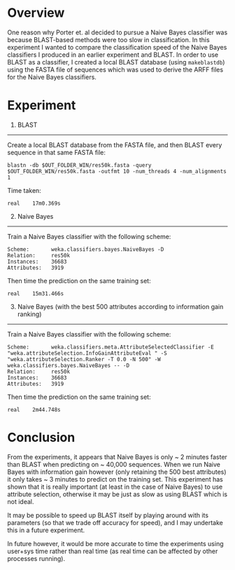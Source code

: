Overview
===

One reason why Porter et. al decided to pursue a Naive Bayes classifier was because BLAST-based methods were too slow in classification. In this experiment I wanted
to compare the classification speed of the Naive Bayes classifiers I produced in an earlier experiment and BLAST. In order to use BLAST as a classifier, I created
a local BLAST database (using `makeblastdb`) using the FASTA file of sequences which was used to derive the ARFF files for the Naive Bayes classifiers.

Experiment
===

1. BLAST
---

Create a local BLAST database from the FASTA file, and then BLAST every sequence in that same FASTA file:

```
blastn -db $OUT_FOLDER_WIN/res50k.fasta -query $OUT_FOLDER_WIN/res50k.fasta -outfmt 10 -num_threads 4 -num_alignments 1
```

Time taken:

```
real	17m0.369s
```

2. Naive Bayes
---

Train a Naive Bayes classifier with the following scheme:

```
Scheme:       weka.classifiers.bayes.NaiveBayes -D
Relation:     res50k
Instances:    36683
Attributes:   3919
```

Then time the prediction on the same training set:

```
real	15m31.466s
```

3. Naive Bayes (with the best 500 attributes according to information gain ranking)
---

Train a Naive Bayes classifier with the following scheme:

```
Scheme:       weka.classifiers.meta.AttributeSelectedClassifier -E "weka.attributeSelection.InfoGainAttributeEval " -S "weka.attributeSelection.Ranker -T 0.0 -N 500" -W weka.classifiers.bayes.NaiveBayes -- -D
Relation:     res50k
Instances:    36683
Attributes:   3919
```

Then time the prediction on the same training set:

```
real	2m44.748s
```

Conclusion
===

From the experiments, it appears that Naive Bayes is only ~ 2 minutes faster than BLAST when predicting on ~ 40,000 sequences.
When we run Naive Bayes with information gain however (only retaining the 500 best attributes) it only takes ~ 3 minutes
to predict on the training set. This experiment has shown that it is really important (at least in the case of Naive Bayes) to
use attribute selection, otherwise it may be just as slow as using BLAST which is not ideal.

It may be possible to speed up BLAST itself by playing around with its parameters (so that we trade off accuracy for speed),
and I may undertake this in a future experiment.

In future however, it would be more accurate to time the experiments using user+sys time rather than real time (as real time
can be affected by other processes running).

